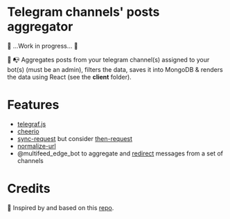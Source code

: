 # Telegram channels' posts aggregator

🚧 ...Work in progress... 🚧

📩 📭 Aggregates posts from your telegram channel(s) assigned to your bot(s) (must be an admin), filters the data, saves it into MongoDB & renders the data using React (see the **client** folder).

# Features

- [telegraf.js](https://telegraf.js.org/#/?id=features)
- [cheerio](https://www.npmjs.com/package/cheerio)
- [sync-request](https://www.npmjs.com/package/sync-request) but consider [then-request](https://github.com/then/then-request)
- [normalize-url](https://www.npmjs.com/package/normalize-url)
- @multifeed_edge_bot to aggregate and [redirect](https://github.com/galakhov/tg-channelposts-aggregator/tree/master/server) messages from a set of channels

# Credits

🙏 Inspired by and based on this [repo](https://github.com/foreseaz/tg-channel-dashboard).
